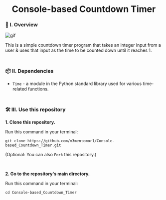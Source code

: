 <div align="center">
  <h1>Console-based Countdown Timer</h1>
</div>

### 🧐 I. Overview
![gif](https://github.com/m3mentomor1/Console-based_Countdown_Timer/assets/95956735/60569d22-7f84-4222-b2d2-7d18063fcb3b)

This is a simple countdown timer program that takes an integer input from a user & uses that input as the time to be counted down until it reaches 1.
<br><br>
##

### 📦 II. Dependencies
- ```Time``` - a module in the Python standard library used for various time-related functions.
<br><br>
##

### 🛠️ III. Use this repository

**1. Clone this repository.**

   Run this command in your terminal: 
   ```
   git clone https://github.com/m3mentomor1/Console-based_Countdown_Timer.git
   ```
(Optional: You can also ```Fork``` this repository.)

<br>

**2. Go to the repository's main directory.**

   Run this command in your terminal: 
   ```
   cd Console-based_Countdown_Timer
   ```

